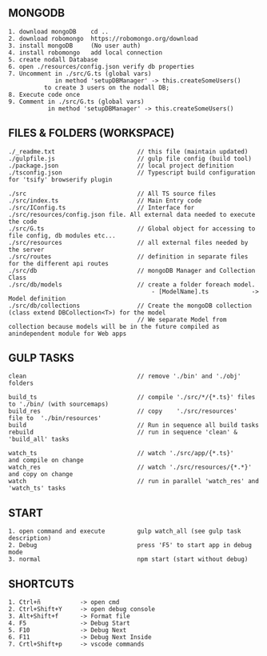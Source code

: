 MONGODB 
------------------------------------
    1. download mongoDB    cd ..
    2. download robomongo  https://robomongo.org/download
    3. install mongoDB     (No user auth)
    4. install robomongo   add local connection
    5. create nodall Database
    6. open ./resources/config.json verify db properties
    7. Uncomment in ./src/G.ts (global vars)
                 in method 'setupDBManager' -> this.createSomeUsers()
              to create 3 users on the nodall DB;
    8. Execute code once
    9. Comment in ./src/G.ts (global vars)
               in method 'setupDBManager' -> this.createSomeUsers()

FILES & FOLDERS (WORKSPACE)
------------------------------------
    ./_readme.txt                       // this file (maintain updated)
    ./gulpfile.js                       // gulp file config (build tool)
    ./package.json                      // local project definition              
    ./tsconfig.json                     // Typescript build configuration for 'tsify' browserify plugin  

    ./src                               // All TS source files 
    ./src/index.ts                      // Main Entry code
    ./src/IConfig.ts                    // Interface for ./src/resources/config.json file. All external data needed to execute the code
    ./src/G.ts                          // Global object for accessing to file config, db modules etc...
    ./src/resources                     // all external files needed by the server
    ./src/routes                        // definition in separate files for the different api routes
    ./src/db                            // mongoDB Manager and Collection Class
    ./src/db/models                     // create a folder foreach model.
                                            - [ModelName].ts            -> Model definition
    ./src/db/collections                // Create the mongoDB collection (class extend DBCollection<T>) for the model
                                        // We separate Model from collection because models will be in the future compiled as anindependent module for Web apps


GULP TASKS 
------------------------------------

    clean                               // remove './bin' and './obj' folders

    build_ts                            // compile './src/*/{*.ts}' files to './bin/ (with sourcemaps)
    build_res                           // copy    './src/resources'    file to  './bin/resources'   
    build                               // Run in sequence all build tasks
    rebuild                             // run in sequence 'clean' & 'build_all' tasks

    watch_ts                            // watch './src/app/{*.ts}'         and compile on change
    watch_res                           // watch './src/resources/{*.*}'    and copy on change
    watch                               // run in parallel 'watch_res' and 'watch_ts' tasks


START  
------------------------------------

    1. open command and execute         gulp watch_all (see gulp task description)
    2. Debug                            press 'F5' to start app in debug mode
    3. normal                           npm start (start without debug)
        

SHORTCUTS 
------------------------------------

    1. Ctrl+ñ           -> open cmd 
    2. Ctrl+Shift+Y     -> open debug console
    3. Alt+Shift+f      -> Format file 
    4. F5               -> Debug Start 
    5. F10              -> Debug Next
    6. F11              -> Debug Next Inside
    7. Crtl+Shift+p     -> vscode commands